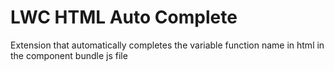 # LWC HTML Auto Complete
 Extension that automatically completes the variable function name in html in the component bundle js file
